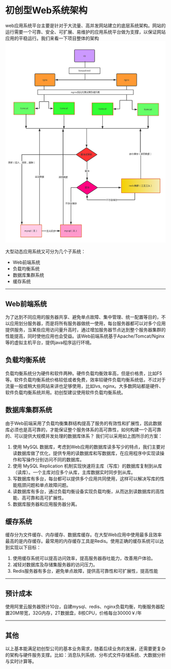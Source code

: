 # 初创型Web系统架构

web应用系统平台主要是针对于大流量、高并发网站建立的底层系统架构。网站的运行需要一个可靠、安全、可扩展、易维护的应用系统平台做为支撑，以保证网站应用的平稳运行。我们来看一下项目整体的架构
![enter image description here](https://github.com/lzdbh/mypic/raw/master/zhengjie/web-fangan.png)
 
大型动态应用系统又可分为几个子系统：
* Web前端系统
* 负载均衡系统
* 数据库集群系统
* 缓存系统

-------------------

## Web前端系统

为了达到不同应用的服务器共享、避免单点故障、集中管理、统一配置等目的，不以应用划分服务器，而是将所有服务器做统一使用，每台服务器都可以对多个应用提供服务，当某些应用访问量升高时，通过增加服务器节点达到整个服务器集群的性能提高，同时使他应用也会受益。该Web前端系统基于Apache/Tomcat/Nginx等的虚拟主机平台，提供java程序运行环境。

## 负载均衡系统
负载均衡系统分为硬件和软件两种。硬件负载均衡效率高，但是价格贵，比如F5等。软件负载均衡系统价格较低或者免费，效率较硬件负载均衡系统低，不过对于流量一般或稍大些网站来讲也足够使用，比如lvs, nginx。大多数网站都是硬件、软件负载均衡系统并用。初创型建议使用软件负载均衡系统。

## 数据库集群系统
由于Web前端采用了负载均衡集群结构提高了服务的有效性和扩展性，因此数据库必须也是高可靠的，才能保证整个服务体系的高可靠性，如何构建一个高可靠的、可以提供大规模并发处理的数据库体系？
我们可以采用如上图所示的方案：
1. 使用 MySQL 数据库，考虑到Web应用的数据库读多写少的特点，我们主要对读数据库做了优化，提供专用的读数据库和写数据库，在应用程序中实现读操作和写操作分别访问不同的数据库。
1. 使用 MySQL Replication 机制实现快速将主库（写库）的数据库复制到从库（读库）。一个主库对应多个从库，主库数据实时同步到从库。
1. 写数据库有多台，每台都可以提供多个应用共同使用，这样可以解决写库的性能瓶颈问题和单点故障问题。
1. 读数据库有多台，通过负载均衡设备实现负载均衡，从而达到读数据库的高性能、高可靠和高可扩展性。
1. 数据库服务器和应用服务器分离。

## 缓存系统
缓存分为文件缓存、内存缓存、数据库缓存。在大型Web应用中使用最多且效率最高的是内存缓存。最常用的内存缓存工具是Redis。使用正确的缓存系统可以达到实现以下目标：
1. 使用缓存系统可以提高访问效率，提高服务器吞吐能力，改善用户体验。
1. 减轻对数据库及存储集服务器的访问压力。
1. Redis服务器有多台，避免单点故障，提供高可靠性和可扩展性，提高性能
-----------
## 预计成本
使用阿里云服务器预计10台，自建mysql、redis、nginx负载均衡，均衡服务器配置20M带宽，32G内存，2T数据盘，8核CPU，价格每台30000￥/年

-----------
## 其他

以上基本能满足初创型公司的基本业务需求，随着后续业务的发展，还需要更复杂的架构与硬件服务支撑。比如：消息队列系统、分布式文件存储系统、大数据分析与实时计算等。
